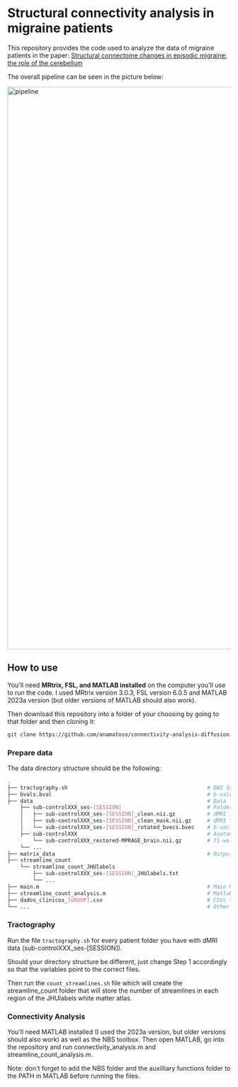 # Structural connectivity analysis in migraine patients

This repository provides the code used to analyze the data of migraine patients in the paper: [Structural connectome changes in episodic migraine: the role of the cerebellum](https://doi.org/10.1101/2024.04.26.591265)

The overall pipeline can be seen in the picture below:

<img width="1267" alt="pipeline" src="https://github.com/anamatoso/connectivity-analysis-diffusion/assets/78906907/8a960a21-a836-41f2-aa18-b04db62963f6">

## How to use 

You'll need __MRtrix, FSL, and MATLAB installed__ on the computer you'll use to run the code. I used MRtrix version 3.0.3, FSL version 6.0.5 and MATLAB 2023a version (but older versions of MATLAB should also work).

Then download this repository into a folder of your choosing by going to that folder and then cloning it:
```bash
git clone https://github.com/anamatoso/connectivity-analysis-diffusion.git
```

### Prepare data
The data directory structure should be the following:
```bash
.
├── tractography.sh                                            # DWI Script
├── bvals.bval                                                 # b-values file
├── data                                                       # Data folder
    ├── sub-controlXXX_ses-[SESSION]                           # Folder with the dMRI files
    │   ├── sub-controlXXX_ses-[SESSION]_clean.nii.gz          # dMRI image (already preprocessed)
    │   ├── sub-controlXXX_ses-[SESSION]_clean_mask.nii.gz     # dMRI image mask 
    │   └── sub-controlXXX_ses-[SESSION]_rotated_bvecs.bvec    # b-vectors
    ├── sub-controlXXX                                         # Anatomic imge folder
        └── sub-controlXXX_restored-MPRAGE_brain.nii.gz        # T1-weighted image
    └── ...
├── matrix_data                                                # Output data folder (created automatically)
├── streamline_count 
    └── streamline_count_JHUlabels                            
        ├── sub-controlXXX_ses-[SESSION]_JHUlabels.txt
        └── ...
├── main.m                                                     # Main MATLAB script for the connectivity analysis
├── streamline_count_analysis.m                                # Matlab script to analyse the streamline count
├── dados_clinicos_[GROUP].csv                                 # CSVs that contain the clinical data of each group (patients and controls)
└── ...                                                        # Other files and folders
```

### Tractography
Run the file `tractography.sh` for every patient folder you have with dMRI data (sub-controlXXX_ses-[SESSION]).

Should your directory structure be different, just change Step 1 accordingly so that the variables point to the correct files.

Then run the `count_streamlines.sh` file which will create the streamline_count folder that will store the number of streamlines in each region of the JHUlabels white matter atlas.

### Connectivity Analysis
You'll need MATLAB installed (I used the 2023a version, but older versions should also work) as well as the NBS toolbox.
Then open MATLAB, go into the repository and run connectivity_analysis.m and streamline_count_analysis.m.

Note: don't forget to add the NBS folder and the auxilliary functions folder to the PATH in MATLAB before running the files.
